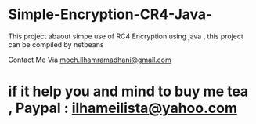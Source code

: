 # Simple-Encryption-CR4-Java-
This project abaout simpe use of RC4 Encryption using java , this project can be compiled by netbeans

Contact Me Via moch.ilhamramadhani@gmail.com

# if it help you and mind to buy me tea ,  Paypal : ilhameilista@yahoo.com
